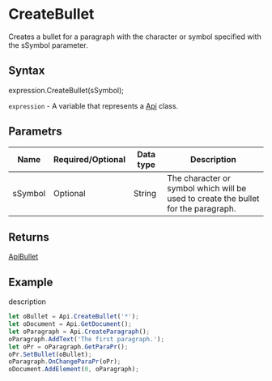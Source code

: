 # CreateBullet

Creates a bullet for a paragraph with the character or symbol specified with the sSymbol parameter.

## Syntax

expression.CreateBullet(sSymbol);

`expression` - A variable that represents a [Api](../Api.md) class.

## Parametrs

| **Name** | **Required/Optional** | **Data type** | **Description** |
| ------------- | ------------- | ------------- | ------------- |
| sSymbol | Optional | String | The character or symbol which will be used to create the bullet for the paragraph. |

## Returns

[ApiBullet](../../ApiBullet/ApiBullet.md)

## Example

description

```javascript
let oBullet = Api.CreateBullet('*');
let oDocument = Api.GetDocument();
let oParagraph = Api.CreateParagraph();
oParagraph.AddText('The first paragraph.');
let oPr = oParagraph.GetParaPr();
oPr.SetBullet(oBullet);
oParagraph.OnChangeParaPr(oPr);
oDocument.AddElement(0, oParagraph);
```